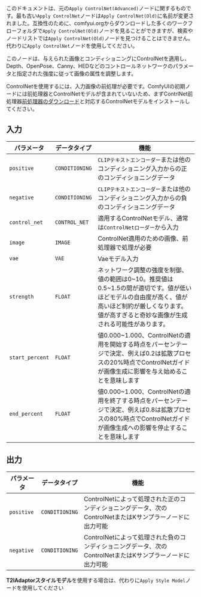 このドキュメントは、元の`Apply ControlNet(Advanced)`ノードに関するものです。最も古い`Apply ControlNet`ノードは`Apply ControlNet(Old)`に名前が変更されました。互換性のために、comfyui.orgからダウンロードした多くのワークフローフォルダで`Apply ControlNet(Old)`ノードを見ることができますが、検索やノードリストでは`Apply ControlNet(Old)`ノードを見つけることはできません。代わりに`Apply ControlNet`ノードを使用してください。

このノードは、与えられた画像とコンディショニングにControlNetを適用し、Depth、OpenPose、Canny、HEDなどのコントロールネットワークのパラメータと指定された強度に従って画像の属性を調整します。

ControlNetを使用するには、入力画像の前処理が必要です。ComfyUIの初期ノードには前処理器とControlNetモデルが含まれていないため、まずContrlNet前処理器[前処理器のダウンロード](https://github.com/Fannovel16/comfy_controlnet_preprocessors)と対応するControlNetモデルをインストールしてください。

## 入力

| パラメータ | データタイプ | 機能 |
| --- | --- | --- |
| `positive` | `CONDITIONING` | `CLIPテキストエンコーダー`または他のコンディショニング入力からの正のコンディショニングデータ |
| `negative` | `CONDITIONING` | `CLIPテキストエンコーダー`または他のコンディショニング入力からの負のコンディショニングデータ |
| `control_net` | `CONTROL_NET` | 適用するControlNetモデル、通常は`ControlNetローダー`から入力 |
| `image` | `IMAGE` | ControlNet適用のための画像、前処理器で処理が必要 |
| `vae` | `VAE` | Vaeモデル入力 |
| `strength` | `FLOAT` | ネットワーク調整の強度を制御、値の範囲は0~10。推奨値は0.5~1.5の間が適切です。値が低いほどモデルの自由度が高く、値が高いほど制約が厳しくなります。値が高すぎると奇妙な画像が生成される可能性があります。 |
| `start_percent` | `FLOAT` | 値0.000~1.000、ControlNetの適用を開始する時点をパーセンテージで決定、例えば0.2は拡散プロセスの20%時点でControlNetガイドが画像生成に影響を与え始めることを意味します |
| `end_percent` | `FLOAT` | 値0.000~1.000、ControlNetの適用を終了する時点をパーセンテージで決定、例えば0.8は拡散プロセスの80%時点でControlNetガイドが画像生成への影響を停止することを意味します |

## 出力

| パラメータ | データタイプ | 機能 |
| --- | --- | --- |
| `positive` | `CONDITIONING` | ControlNetによって処理された正のコンディショニングデータ、次のControlNetまたはKサンプラーノードに出力可能 |
| `negative` | `CONDITIONING` | ControlNetによって処理された負のコンディショニングデータ、次のControlNetまたはKサンプラーノードに出力可能 |

**T2IAdaptorスタイルモデル**を使用する場合は、代わりに`Apply Style Model`ノードを使用してください
